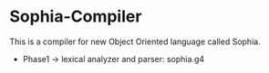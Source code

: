 # Sophia-Compiler
This is a compiler for new Object Oriented language called Sophia. 

* Phase1 -> lexical analyzer and parser: sophia.g4

